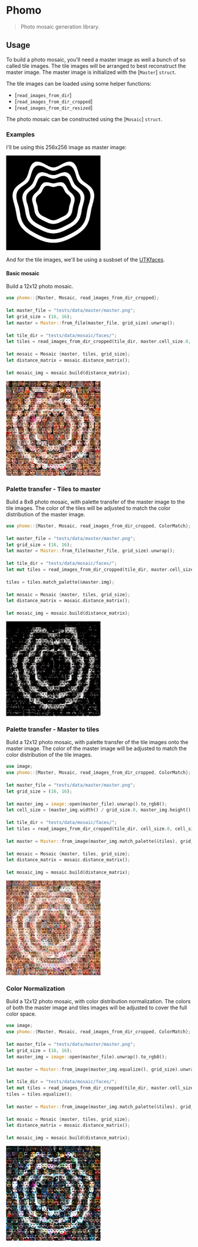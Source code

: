 # Phomo

> Photo mosaic generation library.

## Usage

To build a photo mosaic, you'll need a master image as well a bunch of so called tile images. The tile images will be arranged to best reconstruct the master image.
The master image is initialized with the [`Master`] `struct`.

The tile images can be loaded using some helper functions:

- [`read_images_from_dir`]
- [`read_images_from_dir_cropped`]
- [`read_images_from_dir_resized`]

The photo mosaic can be constructed using the [`Mosaic`] `struct`.

### Examples

I'll be using this 256x256 image as master image:

<img src="https://raw.githubusercontent.com/loiccoyle/phomo-rs/refs/heads/main/phomo/tests/data/master/master.png" alt="master.png" width="256" />

And for the tile images, we'll be using a susbset of the [UTKfaces](https://susanqq.github.io/UTKFace/).

#### Basic mosaic

Build a 12x12 photo mosaic.

```rust
use phomo::{Master, Mosaic, read_images_from_dir_cropped};

let master_file = "tests/data/master/master.png";
let grid_size = (16, 16);
let master = Master::from_file(master_file, grid_size).unwrap();

let tile_dir = "tests/data/mosaic/faces/";
let tiles = read_images_from_dir_cropped(tile_dir, master.cell_size.0, master.cell_size.1).unwrap();

let mosaic = Mosaic {master, tiles, grid_size};
let distance_matrix = mosaic.distance_matrix();

let mosaic_img = mosaic.build(distance_matrix);
```

<img src="https://raw.githubusercontent.com/loiccoyle/phomo-rs/refs/heads/main/phomo/tests/data/mosaic/mosaic_16_16.png" alt="mosaic.png" width="256" />

### Palette transfer - Tiles to master

Build a 8x8 photo mosaic, with palette transfer of the master image to the tile images. The color of the tiles will be adjusted to match the color distribution of the master image.

```rust
use phomo::{Master, Mosaic, read_images_from_dir_cropped, ColorMatch};

let master_file = "tests/data/master/master.png";
let grid_size = (16, 16);
let master = Master::from_file(master_file, grid_size).unwrap();

let tile_dir = "tests/data/mosaic/faces/";
let mut tiles = read_images_from_dir_cropped(tile_dir, master.cell_size.0, master.cell_size.1).unwrap();

tiles = tiles.match_palette(&master.img);

let mosaic = Mosaic {master, tiles, grid_size};
let distance_matrix = mosaic.distance_matrix();

let mosaic_img = mosaic.build(distance_matrix);
```

<img src="https://raw.githubusercontent.com/loiccoyle/phomo-rs/refs/heads/main/phomo/tests/data/mosaic/mosaic_16_16_match_tiles_to_master.png" alt="mosaic.png" width="256" />

### Palette transfer - Master to tiles

Build a 12x12 photo mosaic, with palette transfer of the tile images onto the master image. The color of the master image will be adjusted to match the color distribution of the tile images.

```rust
use image;
use phomo::{Master, Mosaic, read_images_from_dir_cropped, ColorMatch};

let master_file = "tests/data/master/master.png";
let grid_size = (16, 16);

let master_img = image::open(master_file).unwrap().to_rgb8();
let cell_size = (master_img.width() / grid_size.0, master_img.height() / grid_size.1);

let tile_dir = "tests/data/mosaic/faces/";
let tiles = read_images_from_dir_cropped(tile_dir, cell_size.0, cell_size.1).unwrap();

let master = Master::from_image(master_img.match_palette(&tiles), grid_size).unwrap();

let mosaic = Mosaic {master, tiles, grid_size};
let distance_matrix = mosaic.distance_matrix();

let mosaic_img = mosaic.build(distance_matrix);
```

<img src="https://raw.githubusercontent.com/loiccoyle/phomo-rs/refs/heads/main/phomo/tests/data/mosaic/mosaic_16_16_match_master_to_tiles.png" alt="mosaic.png" width="256" />

### Color Normalization

Build a 12x12 photo mosaic, with color distribution normalization. The colors of both the master image and tiles images will be adjusted to cover the full color space.

```rust
use image;
use phomo::{Master, Mosaic, read_images_from_dir_cropped, ColorMatch};

let master_file = "tests/data/master/master.png";
let grid_size = (16, 16);
let master_img = image::open(master_file).unwrap().to_rgb8();

let master = Master::from_image(master_img.equalize(), grid_size).unwrap();

let tile_dir = "tests/data/mosaic/faces/";
let mut tiles = read_images_from_dir_cropped(tile_dir, master.cell_size.0, master.cell_size.1).unwrap();
tiles = tiles.equalize();

let master = Master::from_image(master_img.match_palette(&tiles), grid_size).unwrap();

let mosaic = Mosaic {master, tiles, grid_size};
let distance_matrix = mosaic.distance_matrix();

let mosaic_img = mosaic.build(distance_matrix);
```

<img src="https://raw.githubusercontent.com/loiccoyle/phomo-rs/refs/heads/main/phomo/tests/data/mosaic/mosaic_16_16_equalized.png" alt="mosaic.png" width="256" />
